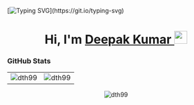[![Typing SVG](https://readme-typing-svg.herokuapp.com?size=24&width=600&lines=Welcome+To+Deepak's+GitHub+Profile!)](https://git.io/typing-svg)

<h1 align="center">Hi, I'm <a href="https://www.linkedin.com/in/dth99/" target="_blank"> Deepak Kumar </a> <img src="https://raw.githubusercontent.com/MartinHeinz/MartinHeinz/master/wave.gif" width="30px"></h1>
<!---
<h3 align="center">A Passionate Web And App Developer</h3>

- 🌱 I’m currently learning **React, MongoDB, and Firebase**

- 💬 Ask me about **DSA, C++, Python,  MySQL, and Web Development**

- 👨‍💻 Check out my personal portfolio: **<a href="https://www.linkedin.com/in/dth99/" target="_blank">Portfolio</a>**

- 😄 Pronouns: He/Him

<h3 align="left">Connect with me</h3>
<div align="left">
  <a href="https://www.linkedin.com/in/dth99/"><img alt="LinkedIn" src="https://img.shields.io/badge/linkedin-%230077B5.svg?style=for-the-badge&logo=linkedin&logoColor=white"/></a>
  <a href="mailto:deep99.official@gmail.com"><img alt="Gmail" src="https://img.shields.io/badge/Gmail-D14836?style=for-the-badge&logo=gmail&logoColor=white"/></a>
  <a href="https://t.me/dth99"><img alt="Telegram" src="https://img.shields.io/badge/Telegram-2CA5E0?style=for-the-badge&logo=telegram&logoColor=white" /></a>
</div>

<h3 align="left">Web Technologies</h3>
<div align="left">
<img alt="HTML5" src="https://img.shields.io/badge/html5-%23E34F26.svg?style=for-the-badge&logo=html5&logoColor=white"/>
<img alt="CSS3" src="https://img.shields.io/badge/css3-%231572B6.svg?style=for-the-badge&logo=css3&logoColor=white"/> 
<img alt="JavaScript" src="https://img.shields.io/badge/javascript-%23323330.svg?style=for-the-badge&logo=javascript&logoColor=%23F7DF1E"/> 
<img alt="jQuery" src="https://img.shields.io/badge/jquery-%230769AD.svg?style=for-the-badge&logo=jquery&logoColor=white"/> 
<img alt="Bootstrap" src="https://img.shields.io/badge/bootstrap-%23563D7C.svg?style=for-the-badge&logo=bootstrap&logoColor=white"/> 
<img alt="NodeJS" src="https://img.shields.io/badge/node.js-%2343853D.svg?style=for-the-badge&logo=node-dot-js&logoColor=white"/>
<img alt="React" src="https://img.shields.io/badge/react-%2320232a.svg?style=for-the-badge&logo=react&logoColor=%2361DAFB"/>  
</div>

<h3 align="left">Languages</h3>
<div align="left">
  <img alt="C++" src="https://img.shields.io/badge/C++-5E97D0.svg?style=for-the-badge&logo=c++&logoColor=white"/>
  <img alt="Python" src="https://img.shields.io/badge/python-%2314354C.svg?style=for-the-badge&logo=python&logoColor=white"/>
</div>

<h3 align="left">Databases</h3>
<div align="left">
  <img alt="MySQL" src="https://img.shields.io/badge/mysql-%2300f.svg?style=for-the-badge&logo=mysql&logoColor=white"/>
  <img alt="SQLite" src ="https://img.shields.io/badge/sqlite-%2307405e.svg?style=for-the-badge&logo=sqlite&logoColor=white"/>
</div>


<h3 align="left">Hosting</h3>
<div align="left">
  <img alt="DigitalOcean" src="https://img.shields.io/badge/DigitalOcean-%230167ff.svg?style=for-the-badge&logo=digitalOcean&logoColor=white"/>
  <img alt="Firebase" src="https://img.shields.io/badge/firebase-%23039BE5.svg?style=for-the-badge&logo=firebase"/>
  <img alt="Heroku" src="https://img.shields.io/badge/heroku-%23430098.svg?style=for-the-badge&logo=heroku&logoColor=white"/>
</div><br/>
-->
<h3 align="left">GitHub Stats</h3>
<table>
  <tr>
    <td><img src="https://github-readme-stats.vercel.app/api?username=dth99&show_icons=true&theme=dark&locale=en" alt="dth99" /></td>
    <td><img src="https://github-readme-stats.vercel.app/api/top-langs?username=dth99&show_icons=true&theme=dark&locale=en&layout=compact" alt="dth99" /></td>
  </tr>
</table>

<div align="center">
<p><img align="center" src="http://github-readme-streak-stats.herokuapp.com?user=dth99&theme=highcontrast&hide_border=true&fire=DD2727&dates=DD2727&stroke=DD2727&currStreakNum=DD2727&ring=DD2727" alt="dth99" /></p>
  </div>

<!--
[![trophy](https://github-profile-trophy.vercel.app/?username=dth99)](https://github.com/ryo-ma/github-profile-trophy)
-->

